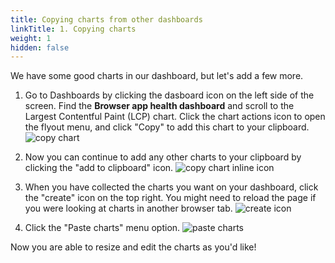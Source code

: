```yaml
---
title: Copying charts from other dashboards
linkTitle: 1. Copying charts
weight: 1
hidden: false
---
```


We have some good charts in our dashboard, but let's add a few more.

1. Go to Dashboards by clicking the dasboard icon on the left side of the screen. Find the **Browser app health dashboard** and scroll to the Largest Contentful Paint (LCP) chart. Click the chart actions icon to open the flyout menu, and click "Copy" to add this chart to your clipboard.
![copy chart](https://ajeuwbhvhr.cloudimg.io/colony-recorder.s3.amazonaws.com/files/2024-04-02/60ea6b19-e024-415f-b3da-4f942f343ec3/user_cropped_screenshot.jpeg?tl_px=179,36&br_px=1899,998&force_format=png&width=1120.0&wat=1&wat_opacity=0.7&wat_gravity=northwest&wat_url=https://colony-recorder.s3.us-west-1.amazonaws.com/images/watermarks/FB923C_standard.png&wat_pad=524,311)

1. Now you can continue to add any other charts to your clipboard by clicking the "add to clipboard" icon.
![copy chart inline icon](https://ajeuwbhvhr.cloudimg.io/colony-recorder.s3.amazonaws.com/files/2024-04-02/c05c55b9-0c3e-47fe-ac83-b945839c513c/user_cropped_screenshot.jpeg?tl_px=0,0&br_px=1540,764&force_format=png&width=1120.0&wat=1&wat_opacity=0.7&wat_gravity=northwest&wat_url=https://colony-recorder.s3.us-west-1.amazonaws.com/images/watermarks/FB923C_standard.png&wat_pad=723,126)

1. When you have collected the charts you want on your dashboard, click the "create" icon on the top right. You might need to reload the page if you were looking at charts in another browser tab.
![create icon](https://ajeuwbhvhr.cloudimg.io/colony-recorder.s3.amazonaws.com/files/2024-04-02/9cd17fba-a199-4e2c-9f2a-c692a611630d/user_cropped_screenshot.jpeg?tl_px=0,0&br_px=1388,750&force_format=png&width=1120.0&wat=1&wat_opacity=0.7&wat_gravity=northwest&wat_url=https://colony-recorder.s3.us-west-1.amazonaws.com/images/watermarks/FB923C_standard.png&wat_pad=969,17)

1. Click the "Paste charts" menu option.
![paste charts](https://ajeuwbhvhr.cloudimg.io/colony-recorder.s3.amazonaws.com/files/2024-04-02/1abb0536-3a91-42e5-ae35-4db1311c7c71/ascreenshot.jpeg?tl_px=1160,476&br_px=2880,1437&force_format=png&width=1120.0&wat=1&wat_opacity=0.7&wat_gravity=northwest&wat_url=https://colony-recorder.s3.us-west-1.amazonaws.com/images/watermarks/FB923C_standard.png&wat_pad=842,276)

Now you are able to resize and edit the charts as you'd like!